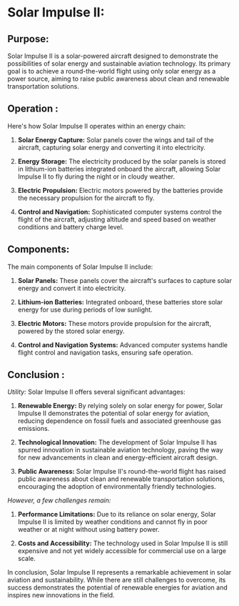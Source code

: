 # Solar Impulse II:

## Purpose:

Solar Impulse II is a solar-powered aircraft designed to demonstrate the possibilities of solar energy and sustainable aviation technology. Its primary goal is to achieve a round-the-world flight using only solar energy as a power source, aiming to raise public awareness about clean and renewable transportation solutions.

## Operation :

Here's how Solar Impulse II operates within an energy chain:

1. **Solar Energy Capture:** Solar panels cover the wings and tail of the aircraft, capturing solar energy and converting it into electricity.

2. **Energy Storage:** The electricity produced by the solar panels is stored in lithium-ion batteries integrated onboard the aircraft, allowing Solar Impulse II to fly during the night or in cloudy weather.

3. **Electric Propulsion:** Electric motors powered by the batteries provide the necessary propulsion for the aircraft to fly.

4. **Control and Navigation:** Sophisticated computer systems control the flight of the aircraft, adjusting altitude and speed based on weather conditions and battery charge level.

## Components:

The main components of Solar Impulse II include:

1. **Solar Panels:** These panels cover the aircraft's surfaces to capture solar energy and convert it into electricity.

2. **Lithium-ion Batteries:** Integrated onboard, these batteries store solar energy for use during periods of low sunlight.

3. **Electric Motors:** These motors provide propulsion for the aircraft, powered by the stored solar energy.

4. **Control and Navigation Systems:** Advanced computer systems handle flight control and navigation tasks, ensuring safe operation.

## Conclusion :

*Utility:* Solar Impulse II offers several significant advantages:

1. **Renewable Energy:** By relying solely on solar energy for power, Solar Impulse II demonstrates the potential of solar energy for aviation, reducing dependence on fossil fuels and associated greenhouse gas emissions.

2. **Technological Innovation:** The development of Solar Impulse II has spurred innovation in sustainable aviation technology, paving the way for new advancements in clean and energy-efficient aircraft design.

3. **Public Awareness:** Solar Impulse II's round-the-world flight has raised public awareness about clean and renewable transportation solutions, encouraging the adoption of environmentally friendly technologies.

*However, a few challenges remain:*

1. **Performance Limitations:** Due to its reliance on solar energy, Solar Impulse II is limited by weather conditions and cannot fly in poor weather or at night without using battery power.

2. **Costs and Accessibility:** The technology used in Solar Impulse II is still expensive and not yet widely accessible for commercial use on a large scale.

In conclusion, Solar Impulse II represents a remarkable achievement in solar aviation and sustainability. While there are still challenges to overcome, its success demonstrates the potential of renewable energies for aviation and inspires new innovations in the field.
